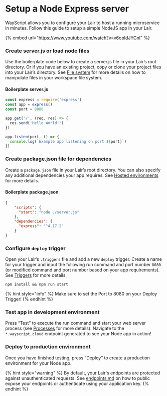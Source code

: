 # Setup a Node Express server

WayScript allows you to configure your Lair to host a running microservice in minutes. Follow this guide to setup a simple NodeJS app in your Lair.&#x20;

{% embed url="https://www.youtube.com/watch?v=v6opIdJYGnI" %}

### Create server.js or load node files

Use the boilerplate code below to create a server.js file in your Lair’s root directory. Or if you have an existing project, copy or clone your project files into your Lair’s directory. See [File system](../../platform/lairs/file-system.md) for more details on how to manipulate files in your workspace file system.

#### Boilerplate server.js

```javascript
const express = require('express')
const app = express()
const port = 8080

app.get('/', (req, res) => {
  res.send('Hello World!')
})

app.listen(port, () => {
  console.log(`Example app listening on port ${port}`)
})
```

### Create package.json file for dependencies

Create a `package.json` file in your Lair’s root directory. You can also specify any additional dependencies your app requires. See [Hosted environments ](../../platform/lairs/deployments.md)for more details.

#### Boilerplate package.json

```json
{
    "scripts": {
      "start": "node ./server.js"
    },
    "dependencies": {
      "express": "^4.17.2"
    }
}
```

### Configure `deploy` trigger

Open your Lair’s `.triggers` file and add a new `deploy` trigger. Create a name for your trigger and input the following run command and port number `8080` (or modified command and port number based on your app requirements). See [Triggers](../../platform/lairs/triggers.md) for more details.

```
npm install && npm run start
```

{% hint style="info" %}
Make sure to set the Port to 8080 on your Deploy Trigger!
{% endhint %}

### Test app in development environment

Press “Test” to execute the run command and start your web server process (see [Processes](../../platform/lairs/processes.md) for more details). Navigate to the `*.wayscript.cloud` endpoint generated to see your Node app in action!

### Deploy to production environment

Once you have finished testing, press “Deploy” to create a production environment for your Node app.&#x20;

{% hint style="warning" %}
By default, your Lair's endpoints are protected against unauthenticated requests. See [endpoints.md](../../platform/lairs/endpoints.md "mention") on how to public expose your endpoints or authenticate using your application key.
{% endhint %}

